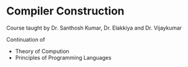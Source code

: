 # Compiler Construction

Course taught by Dr. Santhosh Kumar, Dr. Elakkiya and Dr. Vijaykumar

Continuation of

- Theory of Compution
- Principles of Programming Languages
